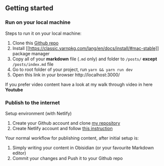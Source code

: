 ## Getting started
### Run on your local machine

Steps to run it on your local machine:
1. Clone this [Github repo](https://github.com/TuanManhCao/digital-garden)
2. Install [[https://classic.yarnpkg.com/lang/en/docs/install/#mac-stable]] package manager 
3. Copy all of your **markdown** file (`.md` only) and folder to `/posts/` **except** `/posts/index.md` file
4. Go to root folder of your project, run `yarn && yarn run dev`
5. Open this link in your browser http://localhost:3000/ 

If you prefer video content have a look at my walk through video in here
**Youtube**

### Publish to the internet

Setup environment (with Netlify)
1. Create your Github account and clone [my repository](https://github.com/TuanManhCao/digital-garden)
2. Create Netlify account and follow [this instruction](https://www.netlify.com/blog/2020/11/30/how-to-deploy-next.js-sites-to-netlify/) 


Your normal workflow for publishing content, after initial setup is:
1. Simply writing your content in Obisidian (or your favourite Markdown editor)
2. Commit your changes and Push it to your Github repo
